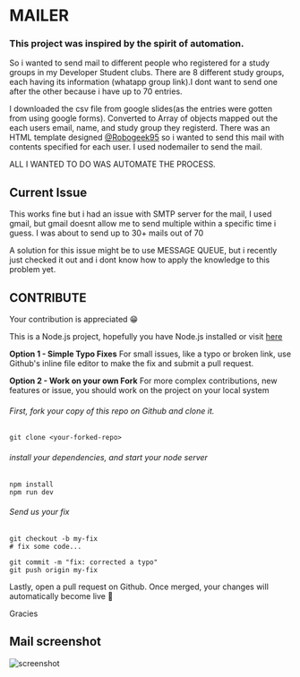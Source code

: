 # MAILER

### This project was inspired by the spirit of automation.
So i wanted to send mail to different people who registered for a study groups in my Developer Student clubs.
There are 8 different study groups, each having its information (whatapp group link).I dont want to send one after the other because i have up to 70 entries.

I downloaded the csv file from google slides(as the entries were gotten from using google forms). 
Converted to Array of objects 
mapped out the each users email, name, and study group they registerd.
There was an HTML template designed [@Robogeek95](https://github.com/Robogeek95) so i wanted to send this mail with contents specified for each user.
I used nodemailer to send the mail.


ALL I WANTED TO DO WAS AUTOMATE THE PROCESS.

## Current Issue
This works fine but i had an issue with SMTP server for the mail, I used gmail, but gmail doesnt allow me to send multiple within a specific time i guess.
I was about to send up to 30+ mails out of 70

A solution for this issue might be to use MESSAGE QUEUE, but i recently just checked it out and i dont know how to apply the knowledge to this problem yet.

## CONTRIBUTE
 Your contribution is appreciated 😁

This is a Node.js project, hopefully you have Node.js installed or visit [here](https://nodejs.org/en/download/)


**Option 1 - Simple Typo Fixes**
For small issues, like a typo or broken link, use Github's inline file editor to make the fix and submit a pull request.

**Option 2 - Work on your own Fork**
For more complex contributions, new features or issue, you should work on the project on your local system

###### First, fork your copy of this repo on Github and clone it.

```terminal
git clone <your-forked-repo>
```

###### install your dependencies, and start your node server
```terminal
npm install
npm run dev
```

###### Send us your fix
```terminal
git checkout -b my-fix
# fix some code...

git commit -m "fix: corrected a typo"
git push origin my-fix
```
Lastly, open a pull request on Github. Once merged, your changes will automatically become live 🚀

Gracies
## Mail screenshot
![screenshot](https://github.com/phawazzzy/AUTO-MAILER/blob/main/studygroup%20template.jpeg)
